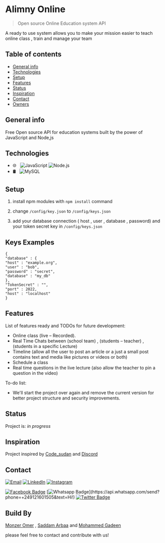 ﻿# Alimny Online
> Open source Online Education system API

A ready to use system allows you to make your mission easier to teach online class , train and manage your team

## Table of contents
* [General info](#general-info)
* [Technologies](#technologies)
* [Setup](#setup)
* [Features](#features)
* [Status](#status)
* [Inspiration](#inspiration)
* [Contact](#contact)
* [Owners](#build-by)

## General info
Free Open source API for education systems built by the power of JavaScript and Node,js 


## Technologies
-  🌐 &nbsp;
   ![JavaScript](https://img.shields.io/badge/-JavaScript-333333?style=flat&logo=javascript)
   ![Node.js](https://img.shields.io/badge/-Node.js-333333?style=flat&logo=node.js)
-  🛢 &nbsp;
   ![MySQL](https://img.shields.io/badge/-MySQL-333333?style=flat&logo=mysql) 

## Setup
1. install npm modules with `npm install` command 

2. change `/config/key.json` to `/config/keys.json`
 
3. add your database connection ( host , user , database , password) and your token secret key in `/config/keys.json`

## Keys Examples

    {
    "database" : {
    "host" : "example.org",
    "user" : "bob",
    "password" : "secret",
    "database" : "my_db"
    },
    "TokenSecret" : "",
    "port" : 2022,
    "host" : "localhost"
    }

## Features
List of features ready and TODOs for future development:
* Online class (live – Recorded).
* Real Time Chats between (school team) , (students – teacher) , (students in a specific Lecture)
* Timeline (allow all the user to post an article or a just a small post contains text and media like pictures or videos or both)
* Schedule a class
* Real time questions in the live lecture (also allow the teacher to pin a question in the video)

To-do list:
* We'll start the project over again and remove the current version for better project structure and security improvements. 

## Status
Project is: _in progress_

## Inspiration
 Project inspired by [Code_sudan](https://codesudan.io/) and [Discord](https://discord.com/)

## Contact
<p>
<a href="mailto:monzersmiledev@outlook.com"><img alt="Email" src="https://img.shields.io/badge/Email-monzersmiledev@outlook.com-blue?style=flat-square&logo=gmail"></a>
<a href="https://www.linkedin.com/in/monzersmiledev/"><img alt="LinkedIn" src="https://img.shields.io/badge/LinkedIn-Monzer%20Abdullaziz%20-blue?style=flat-square&logo=linkedin"></a>
<a href="https://www.instagram.com/monzersmiledev/"><img alt="Instagram" src="https://img.shields.io/badge/Instagram-monzersmiledev-blue?style=flat-square&logo=instagram"></a>

[![Facebook Badge](https://img.shields.io/badge/-Facebook-3b5998?style=flat-square&labelColor=3b5998&logo=facebook&logoColor=white&link=https://www.facebook.com/monzersmiledev/)](https://www.facebook.com/monzersmiledev)
[![Whatsapp Badge](https://img.shields.io/badge/-Whatsapp-4CA143?style=flat-square&labelColor=4CA143&logo=whatsapp&logoColor=white&link=https://api.whatsapp.com/send?phone=+249121601505&text=Hi!)](https://api.whatsapp.com/send?phone=+249121601505&text=Hi!)
[![Twitter Badge](https://img.shields.io/badge/-Twitter-1da1f2?style=flat-square&labelColor=1da1f2&logo=twitter&logoColor=white&link=https://www.twitter.com/monzersmiledev/)](https://twitter.com/monzersmiledev/)

</p>

## Build By
[Monzer Omer](https://github.com/monzersmiledev) , [Saddam Arbaa](https://github.com/saddamarbaa) and [Mohammed Gadeen](https://github.com/Gadeenz)

please feel free to contact and contribute with us!
